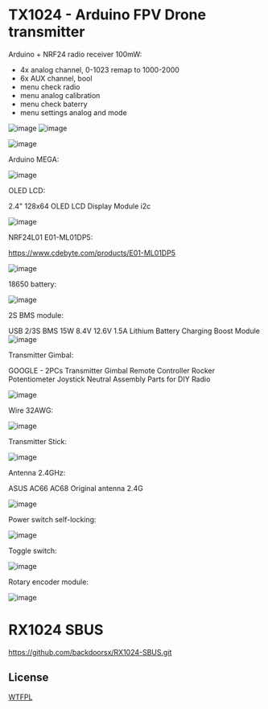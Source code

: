# TX1024 - Arduino FPV Drone transmitter

Arduino + NRF24 radio receiver 100mW:
  - 4x analog channel, 0-1023 remap to 1000-2000
  - 6x AUX channel, bool
  - menu check radio
  - menu analog calibration
  - menu check baterry
  - menu settings analog and mode


![image](https://github.com/backdoorsx/TX1024/assets/18431164/6dce0ad5-617a-4a83-a9df-e4ba24a00534)
![image](https://github.com/backdoorsx/TX1024/assets/18431164/e6473ee6-2b87-4ede-af18-a9b490d82235)



![image](https://github.com/backdoorsx/TX1024/assets/18431164/72e7e227-87c1-4ba0-8650-bfd708832623)


Arduino MEGA:

![image](https://github.com/backdoorsx/TX1024/assets/18431164/a061dc31-3c70-4f78-8f34-d6222522f8bd)


OLED LCD:

2.4" 128x64 OLED LCD Display Module i2c

![image](https://github.com/backdoorsx/TX1024/assets/18431164/31503b99-5e39-43ec-8421-bef2233e430d)



NRF24L01 E01-ML01DP5:

https://www.cdebyte.com/products/E01-ML01DP5

![image](https://github.com/backdoorsx/TX1024/assets/18431164/2bf1c320-effc-4dc0-8062-66a34d791a1c)


18650 battery:

![image](https://github.com/backdoorsx/TX1024/assets/18431164/b8ad5af5-794b-4bb9-866e-8e612ab3ebba)


2S BMS module:

USB 2/3S BMS 15W 8.4V 12.6V 1.5A Lithium Battery Charging Boost Module
![image](https://github.com/backdoorsx/TX1024/assets/18431164/22d7a5e7-2b64-4bf8-85e6-f3abb73eebe4)


Transmitter Gimbal:

GOOGLE - 2PCs Transmitter Gimbal Remote Controller Rocker Potentiometer Joystick Neutral Assembly Parts for DIY Radio

![image](https://github.com/backdoorsx/TX1024/assets/18431164/cf4d4d8e-0500-409f-b067-b6a3f1f61cc9)


Wire 32AWG:

![image](https://github.com/backdoorsx/TX1024/assets/18431164/6c80ad49-b8c2-4d2b-a00c-9b3c43b73ec5)


Transmitter Stick:

![image](https://github.com/backdoorsx/TX1024/assets/18431164/ee2390f2-6020-45f4-9700-4f82edb3664b)


Antenna 2.4GHz:

ASUS AC66 AC68 Original antenna 2.4G

![image](https://github.com/backdoorsx/TX1024/assets/18431164/6006a8b0-da5f-4f2a-9e79-0926d04772d4)


Power switch self-locking:

![image](https://github.com/backdoorsx/TX1024/assets/18431164/0556189d-f13a-481c-94de-5d562746baf5)


Toggle switch:

![image](https://github.com/backdoorsx/TX1024/assets/18431164/3a0f4b5f-00dd-48d0-8aa9-4384e27d7b07)


Rotary encoder module:

![image](https://github.com/backdoorsx/TX1024/assets/18431164/78ce6b67-55fc-40c5-b712-d32a76a0b5bf)

# RX1024 SBUS
https://github.com/backdoorsx/RX1024-SBUS.git

## License

[WTFPL](http://www.wtfpl.net/)
